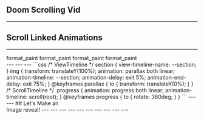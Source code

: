 <!-- .slide: class="title-slide title-slide--bottom" data-background-color="var(--black)"-->
## Doom Scrolling Vid
---
<!-- .slide: class="title-slide title-slide--bottom" data-background-color="var(--citric)"-->
<!-- If you want to do everything in Canary with the polyfill -->
<!-- open -a /Applications/Google\ Chrome\ Canary.app --args --disable-blink-features=CSSScrollTimeline,ScrollTimeline -->
## Scroll Linked Animations
---
<!-- .slide: data-background-color="hsl(0 0% 0%)" -->
<div class="support-grid">
  <span class="browser-logo" data-browser="chrome"></span>
  <span class="browser-logo" data-browser="edge"></span>
  <span class="browser-logo" data-browser="safari"></span>
  <span class="browser-logo" data-browser="firefox"></span>
  <span class="browser-version" data-supported>
    <span class="material-symbols-outlined">
      format_paint
    </span>
  </span>
  <span class="browser-version" data-supported>
    <span class="material-symbols-outlined">
      format_paint
    </span>
  </span>
  <span class="browser-version" data-supported>
    <span class="material-symbols-outlined">
      format_paint
    </span>
  </span>
  <span class="browser-version" data-supported>
    <span class="material-symbols-outlined">
      format_paint
    </span>
  </span>
</div>
---
<!-- .slide: data-background-color="hsl(0 0% 100%)" data-background-iframe="/demos/scroll-linked-animations/column-parallax" -->
---
<!-- .slide: data-background-color="hsl(0 0% 100%)" data-background-iframe="/demos/scroll-linked-animations/snap-parallax-root" -->
---
<!-- .slide: data-background-color="var(--fuschia)" -->
```css
/* ViewTimeline */
section {
  view-timeline-name: --section;
}
img {
  transform: translateY(100%);
  animation: parallax both linear;
  animation-timeline: --section;
  animation-delay: exit 5%;
  animation-end-delay: exit 75%;
}
@keyframes parallax {
  to {
    transform: translateY(0%);
  }
}
/* ScrollTimeline */
.progress {
  animation: progress both linear;
  animation-timeline: scroll(root);
}
@keyframes progress {
  to {
    rotate: 360deg;
  }
}
```
---
<!-- .slide: data-background-color="hsl(0 0% 100%)" data-background-iframe="/demos/scroll-linked-animations/fast-and-scrolly" -->
---
<!-- .slide: class="title-slide title-slide--left" data-background-color="var(--blueberry)" -->
## Let's Make an<br>Image reveal!
---
<!-- .slide: data-background-color="hsl(0 0% 100%)" data-background-iframe="/demos/scroll-linked-animations/image-reveals" -->
---
<!-- .slide: data-background-color="hsl(0 0% 100%)" data-background-iframe="/demos/scroll-linked-animations/this-is-a-box" -->
---
<!-- .slide: data-background-color="hsl(0 0% 0%)" data-background-iframe="/demos/scroll-linked-animations/snap-directions-root" -->
---
<!-- ## Micro interactions
--- -->
<!-- .slide: data-background-color="hsl(0 0% 100%)" data-background-iframe="/demos/scroll-linked-animations/search-micro" -->
---
<!-- .slide: data-background-color="hsl(0 0% 100%)" data-background-iframe="/demos/scroll-linked-animations/avatar-micro" -->
---
<!-- .slide: data-background-iframe="/demos/scroll-linked-animations/prototype-book" -->
---
<!-- .slide: data-background-color="hsl(0 0% 100%)" data-background-iframe="/chrometober-2022/index.html" -->
---
<!-- .slide: data-background-video="/shared/video/peter.mp4" data-background-video-loop="true" data-background-video-muted="true" data-background-size="contain" data-background-color="var(--spearmint)"-->
---
<!-- .slide: data-background-color="hsl(0 0% 100%)" data-background-iframe="/demos/scroll-linked-animations/peters-blinds-root" -->
---
<!-- End Section